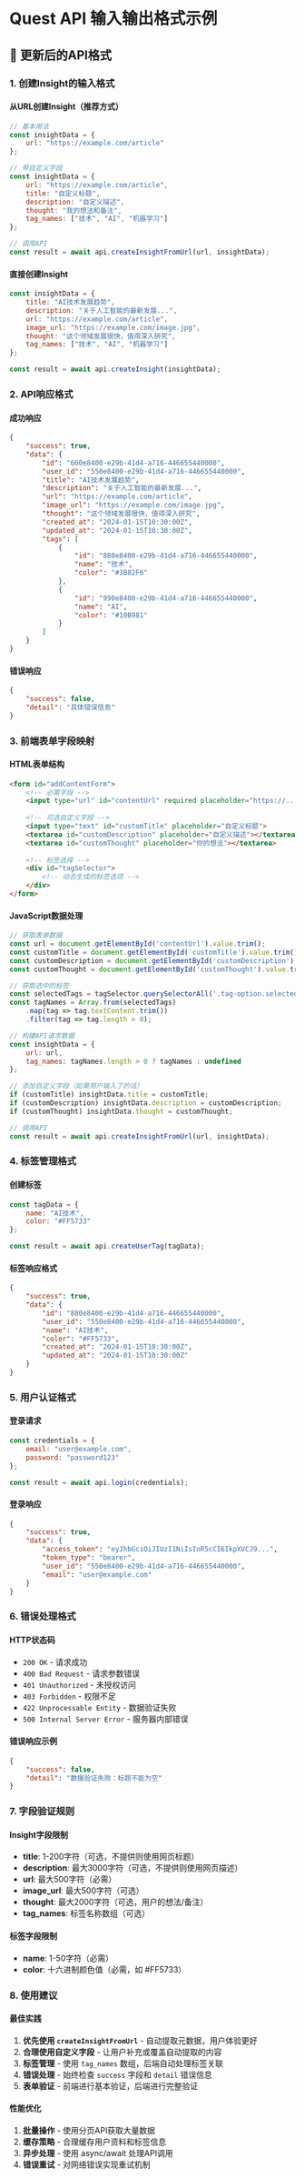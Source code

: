 # Quest API 输入输出格式示例

## 🔄 更新后的API格式

### 1. **创建Insight的输入格式**

#### 从URL创建Insight（推荐方式）
```javascript
// 基本用法
const insightData = {
    url: "https://example.com/article"
};

// 带自定义字段
const insightData = {
    url: "https://example.com/article",
    title: "自定义标题",
    description: "自定义描述",
    thought: "我的想法和备注",
    tag_names: ["技术", "AI", "机器学习"]
};

// 调用API
const result = await api.createInsightFromUrl(url, insightData);
```

#### 直接创建Insight
```javascript
const insightData = {
    title: "AI技术发展趋势",
    description: "关于人工智能的最新发展...",
    url: "https://example.com/article",
    image_url: "https://example.com/image.jpg",
    thought: "这个领域发展很快，值得深入研究",
    tag_names: ["技术", "AI", "机器学习"]
};

const result = await api.createInsight(insightData);
```

### 2. **API响应格式**

#### 成功响应
```json
{
    "success": true,
    "data": {
        "id": "660e8400-e29b-41d4-a716-446655440000",
        "user_id": "550e8400-e29b-41d4-a716-446655440000",
        "title": "AI技术发展趋势",
        "description": "关于人工智能的最新发展...",
        "url": "https://example.com/article",
        "image_url": "https://example.com/image.jpg",
        "thought": "这个领域发展很快，值得深入研究",
        "created_at": "2024-01-15T10:30:00Z",
        "updated_at": "2024-01-15T10:30:00Z",
        "tags": [
            {
                "id": "880e8400-e29b-41d4-a716-446655440000",
                "name": "技术",
                "color": "#3B82F6"
            },
            {
                "id": "990e8400-e29b-41d4-a716-446655440000",
                "name": "AI",
                "color": "#10B981"
            }
        ]
    }
}
```

#### 错误响应
```json
{
    "success": false,
    "detail": "具体错误信息"
}
```

### 3. **前端表单字段映射**

#### HTML表单结构
```html
<form id="addContentForm">
    <!-- 必需字段 -->
    <input type="url" id="contentUrl" required placeholder="https://...">
    
    <!-- 可选自定义字段 -->
    <input type="text" id="customTitle" placeholder="自定义标题">
    <textarea id="customDescription" placeholder="自定义描述"></textarea>
    <textarea id="customThought" placeholder="你的想法"></textarea>
    
    <!-- 标签选择 -->
    <div id="tagSelector">
        <!-- 动态生成的标签选项 -->
    </div>
</form>
```

#### JavaScript数据处理
```javascript
// 获取表单数据
const url = document.getElementById('contentUrl').value.trim();
const customTitle = document.getElementById('customTitle').value.trim();
const customDescription = document.getElementById('customDescription').value.trim();
const customThought = document.getElementById('customThought').value.trim();

// 获取选中的标签
const selectedTags = tagSelector.querySelectorAll('.tag-option.selected');
const tagNames = Array.from(selectedTags)
    .map(tag => tag.textContent.trim())
    .filter(tag => tag.length > 0);

// 构建API请求数据
const insightData = {
    url: url,
    tag_names: tagNames.length > 0 ? tagNames : undefined
};

// 添加自定义字段（如果用户输入了的话）
if (customTitle) insightData.title = customTitle;
if (customDescription) insightData.description = customDescription;
if (customThought) insightData.thought = customThought;

// 调用API
const result = await api.createInsightFromUrl(url, insightData);
```

### 4. **标签管理格式**

#### 创建标签
```javascript
const tagData = {
    name: "AI技术",
    color: "#FF5733"
};

const result = await api.createUserTag(tagData);
```

#### 标签响应格式
```json
{
    "success": true,
    "data": {
        "id": "880e8400-e29b-41d4-a716-446655440000",
        "user_id": "550e8400-e29b-41d4-a716-446655440000",
        "name": "AI技术",
        "color": "#FF5733",
        "created_at": "2024-01-15T10:30:00Z",
        "updated_at": "2024-01-15T10:30:00Z"
    }
}
```

### 5. **用户认证格式**

#### 登录请求
```javascript
const credentials = {
    email: "user@example.com",
    password: "password123"
};

const result = await api.login(credentials);
```

#### 登录响应
```json
{
    "success": true,
    "data": {
        "access_token": "eyJhbGciOiJIUzI1NiIsInR5cCI6IkpXVCJ9...",
        "token_type": "bearer",
        "user_id": "550e8400-e29b-41d4-a716-446655440000",
        "email": "user@example.com"
    }
}
```

### 6. **错误处理格式**

#### HTTP状态码
- `200 OK` - 请求成功
- `400 Bad Request` - 请求参数错误
- `401 Unauthorized` - 未授权访问
- `403 Forbidden` - 权限不足
- `422 Unprocessable Entity` - 数据验证失败
- `500 Internal Server Error` - 服务器内部错误

#### 错误响应示例
```json
{
    "success": false,
    "detail": "数据验证失败：标题不能为空"
}
```

### 7. **字段验证规则**

#### Insight字段限制
- **title**: 1-200字符（可选，不提供则使用网页标题）
- **description**: 最大3000字符（可选，不提供则使用网页描述）
- **url**: 最大500字符（必需）
- **image_url**: 最大500字符（可选）
- **thought**: 最大2000字符（可选，用户的想法/备注）
- **tag_names**: 标签名称数组（可选）

#### 标签字段限制
- **name**: 1-50字符（必需）
- **color**: 十六进制颜色值（必需，如 #FF5733）

### 8. **使用建议**

#### 最佳实践
1. **优先使用 `createInsightFromUrl`** - 自动提取元数据，用户体验更好
2. **合理使用自定义字段** - 让用户补充或覆盖自动提取的内容
3. **标签管理** - 使用 `tag_names` 数组，后端自动处理标签关联
4. **错误处理** - 始终检查 `success` 字段和 `detail` 错误信息
5. **表单验证** - 前端进行基本验证，后端进行完整验证

#### 性能优化
1. **批量操作** - 使用分页API获取大量数据
2. **缓存策略** - 合理缓存用户资料和标签信息
3. **异步处理** - 使用 async/await 处理API调用
4. **错误重试** - 对网络错误实现重试机制
